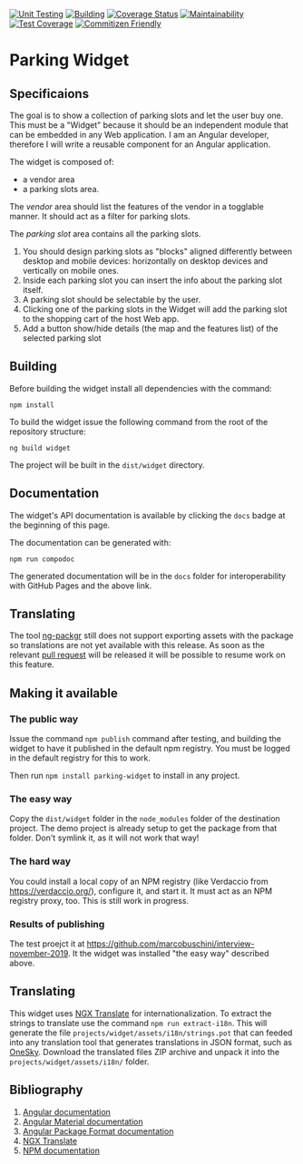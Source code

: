 [![Unit Testing](https://github.com/marcobuschini/angular-widget-dev-ops-starter/actions/workflows/unittest.yml/badge.svg)](https://github.com/marcobuschini/angular-widget-dev-ops-starter/actions/workflows/unittest.yml)
[![Building](https://github.com/marcobuschini/angular-widget-dev-ops-starter/actions/workflows/build.yml/badge.svg)](https://github.com/marcobuschini/angular-widget-dev-ops-starter/actions/workflows/build.yml)
[![Coverage Status](https://coveralls.io/repos/github/marcobuschini/angular-widget-dev-ops-starter/badge.svg)](https://coveralls.io/github/marcobuschini/angular-widget-dev-ops-starter)
[![Maintainability](https://api.codeclimate.com/v1/badges/a8b29b00981e11b00195/maintainability)](https://codeclimate.com/github/marcobuschini/angular-widget-dev-ops-starter/maintainability)
[![Test Coverage](https://api.codeclimate.com/v1/badges/a8b29b00981e11b00195/test_coverage)](https://codeclimate.com/github/marcobuschini/angular-widget-dev-ops-starter/test_coverage)
[![Commitizen Friendly](https://img.shields.io/badge/commitizen-friendly-brightgreen)](http://commitizen.github.io/cz-cli/)

# Parking Widget

## Specificaions

The goal is to show a collection of parking slots and let the user buy one. This must be a "Widget" because it should be an independent module that can be embedded in any Web application. I am an Angular developer, therefore I will write a reusable component for an Angular application.

The widget is composed of:

- a vendor area
- a parking slots area.

The _vendor_ area should list the features of the vendor in a togglable manner. It should act as a filter for parking slots.

The _parking slot_ area contains all the parking slots.

1. You should design parking slots as "blocks" aligned differently between desktop and mobile devices: horizontally on desktop devices and vertically on mobile ones.
1. Inside each parking slot you can insert the info about the parking slot itself.
1. A parking slot should be selectable by the user.
1. Clicking one of the parking slots in the Widget will add the parking slot to the shopping cart of the host Web app.
1. Add a button show/hide details (the map and the features list) of the selected parking slot

## Building

Before building the widget install all dependencies with the command:

```
npm install
```

To build the widget issue the following command from the root of the repository structure:

```
ng build widget
```

The project will be built in the `dist/widget` directory.

## Documentation

The widget's API documentation is available by clicking the `docs` badge at the beginning of this page.

The documentation can be generated with:

```
npm run compodoc
```

The generated documentation will be in the `docs` folder for interoperability
with GitHub Pages and the above link.

## Translating

The tool [ng-packgr](https://github.com/ng-packagr/ng-packagr) still does not support
exporting assets with the package so translations are not yet available with this
release. As soon as the relevant [pull request](https://github.com/ng-packagr/ng-packagr/pull/1465)
will be released it will be possible to resume work on this feature.

## Making it available

### The public way

Issue the command `npm publish` command after testing, and building the widget to
have it published in the default npm registry. You must be logged in the default
registry for this to work.

Then run `npm install parking-widget` to install in any project.

### The easy way

Copy the `dist/widget` folder in the `node_modules` folder of the destination project.
The demo project is already setup to get the package from that folder. Don't symlink it,
as it will not work that way!

### The hard way

You could install a local copy of an NPM registry (like Verdaccio from https://verdaccio.org/),
configure it, and start it. It must act as an NPM registry proxy, too. This is still work in progress.

### Results of publishing

The test proejct it at https://github.com/marcobuschini/interview-november-2019. It the widget was
installed "the easy way" described above.

## Translating

This widget uses [NGX Translate](http://www.ngx-translate.com/) for internationalization. To extract
the strings to translate use the command `npm run extract-i18n`. This will generate the file
`projects/widget/assets/i18n/strings.pot` that can feeded into any translation tool that generates
translations in JSON format, such as [OneSky](https://www.oneskyapp.com/). Download the translated
files ZIP archive and unpack it into the `projects/widget/assets/i18n/` folder.

## Bibliography

1. [Angular documentation](https://angular.io/)
1. [Angular Material documentation](https://material.angular.io/)
1. [Angular Package Format documentation](https://docs.google.com/document/d/1CZC2rcpxffTDfRDs6p1cfbmKNLA6x5O-NtkJglDaBVs/preview)
1. [NGX Translate](https://www.codeandweb.com/babeledit/tutorials/how-to-translate-your-angular7-app-with-ngx-translate)
1. [NPM documentation](https://docs.npmjs.com/)
